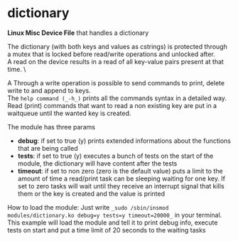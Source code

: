 # dictionary
**Linux Misc Device File** that handles a dictionary 

The dictionary (with both keys and values as cstrings) is protected through a mutex that is locked before read/write operations and unlocked after. \
A read on the device results in a read of all key-value pairs present at that time. \

A Through a write operation is possible to send commands to print, delete write to and append to keys.\
The `help command (_-h_)` prints all the commands syntax in a detailed way. \
Read (print) commands that want to read a non existing key are put in a waitqueue until the wanted key is created.

The module has three params
- **debug**: if set to true (y) prints extended informations about the functions that are being called
- **tests**: if set to true (y) executes a bunch of tests on the start of the module, the dictionary will have content after the tests
- **timeout**: if set to non zero (zero is the default value) puts a limit to the amount of time a read/print task can be sleeping waiting for one key. If set to zero tasks will wait until they receive an interrupt signal that kills them or the key is created and the value is printed

How to load the module:
Just write `_sudo /sbin/insmod modules/dictionary.ko debug=y tests=y timeout=20000_` in your terminal. This example will load the module and tell it to print debug info, execute tests on start and put a time limit of 20 seconds to the waiting tasks
